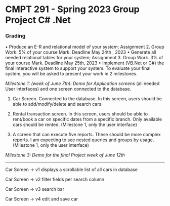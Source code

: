 # CMPT 291 - Spring 2023 Group Project C# .Net

### Grading
• Produce an E-R and relational model of your system; Assignment 2. Group Work. 5% of your
course Mark. Deadline May 24th , 2023
• Generate all needed relational tables for your system; Assignment 3. Group Work. 3% of your
course Mark. Deadline May 25th, 2023
• Implement (VB.Net or C#) the final interactive system to support your system. To evaluate your
final system, you will be asked to present your work in 2 milestones.

*Milestone 1: (week of June 7th): Demo for Application screens*
(all needed User interfaces) and one screen connected to the database.

1.   Car Screen. Connected to the database. In this screen, users should be    able to add/modify/delete and search cars.

2.   Rental transaction screen. In this screen, users should be able to rent/book a car on specific dates from a specific branch. Only available cars should be rented. (Milestone 1, only the user interface)

3.   A screen that can execute five reports. These should be more complex reports. I am expecting to see nested queries and groups by usage. (Milestone 1, only the user interface)

*Milestone 3: Demo for the final Project week of June 12th*

---------------------

Car Screen -> v1 displays a scrollable list of all cars in database

Car Screen -> v2 filter fields per search column

Car Screen -> v3 search bar

Car Screen -> v4 edit and save car
